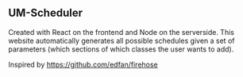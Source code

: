 ## UM-Scheduler

Created with React on the frontend and Node on the serverside. This website automatically generates all possible schedules given a set of parameters (which sections of which classes the user wants to add).  

Inspired by https://github.com/edfan/firehose
